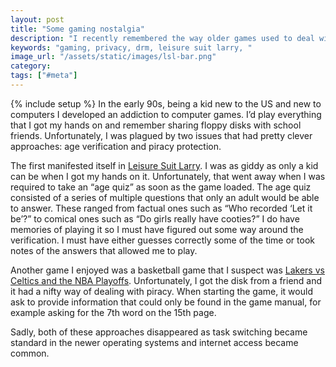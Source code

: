 ```yaml
---
layout: post
title: "Some gaming nostalgia"
description: "I recently remembered the way older games used to deal with age verification and piracy protection and wanted to share them for posterity."
keywords: "gaming, privacy, drm, leisure suit larry, "
image_url: "/assets/static/images/lsl-bar.png"
category:
tags: ["#meta"]
---
```

{% include setup %}
In the early 90s, being a kid new to the US and new to computers I developed an addiction to computer games. I’d play everything that I got my hands on and remember sharing floppy disks with school friends. Unfortunately, I was plagued by two issues that had pretty clever approaches: age verification and piracy protection.

<amp-img src="{{ IMG_PATH }}lsl-bar.png" alt="Leisure Suit Larry" style="float:right; margin-left:5px;" width="320" height="200" layout="responsive"></amp-img>

The first manifested itself in <a href="http://en.wikipedia.org/wiki/Leisure_Suit_Larry" target="_blank">Leisure Suit Larry</a>. I was as giddy as only a kid can be when I got my hands on it. Unfortunately, that went away when I was required to take an “age quiz” as soon as the game loaded. The age quiz consisted of a series of multiple questions that only an adult would be able to answer. These ranged from factual ones such as “Who recorded ‘Let it be’?” to comical ones such as “Do girls really have cooties?” I do have memories of playing it so I must have figured out some way around the verification. I must have either guesses correctly some of the time or took notes of the answers that allowed me to play.

Another game I enjoyed was a basketball game that I suspect was <a href="http://www.youtube.com/watch?v=2AH6RUGwGfY" target="_blank">Lakers vs Celtics and the NBA Playoffs</a>. Unfortunately, I got the disk from a friend and it had a nifty way of dealing with piracy. When starting the game, it would ask to provide information that could only be found in the game manual, for example asking for the 7th word on the 15th page.

Sadly, both of these approaches disappeared as task switching became standard in the newer operating systems and internet access became common.